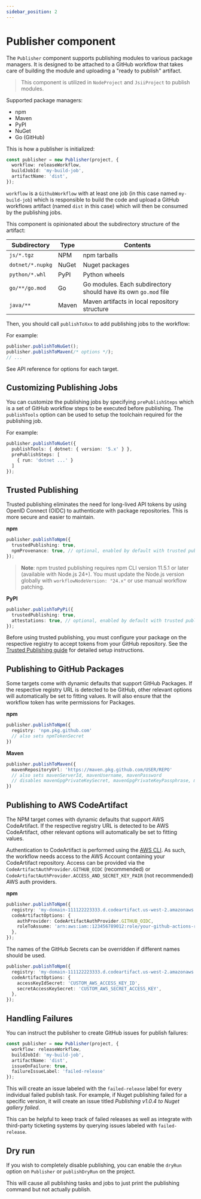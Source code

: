 ```yaml
---
sidebar_position: 2
---
```


# Publisher component

The `Publisher` component supports publishing modules to various package
managers. It is designed to be attached to a GitHub workflow that takes care of
building the module and uploading a "ready to publish" artifact.

> This component is utilized in `NodeProject` and `JsiiProject` to publish modules.

Supported package managers:

- npm
- Maven
- PyPI
- NuGet
- Go (GitHub)

This is how a publisher is initialized:

```ts
const publisher = new Publisher(project, {
  workflow: releaseWorkflow,
  buildJobId: 'my-build-job',
  artifactName: 'dist',
});
```

`workflow` is a `GithubWorkflow` with at least one job (in this case named
`my-build-job`) which is responsible to build the code and upload a GitHub
workflows artifact (named `dist` in this case) which will then be consumed by
the publishing jobs.

This component is opinionated about the subdirectory structure of the artifact:

| Subdirectory     | Type  | Contents                                                        |
| ---------------- | ----- | --------------------------------------------------------------- |
| `js/*.tgz`       | NPM   | npm tarballs                                                    |
| `dotnet/*.nupkg` | NuGet | Nuget packages                                                  |
| `python/*.whl`   | PyPI  | Python wheels                                                   |
| `go/**/go.mod`   | Go    | Go modules. Each subdirectory should have its own `go.mod` file |
| `java/**`        | Maven | Maven artifacts in local repository structure                   |

Then, you should call `publishToXxx` to add publishing jobs to the workflow:

For example:

```ts
publisher.publishToNuGet();
publisher.publishToMaven(/* options */);
// ...
```

See API reference for options for each target.

## Customizing Publishing Jobs

You can customize the publishing jobs by specifying `prePublishSteps` which is a
set of GitHub workflow steps to be executed before publishing. The
`publishTools` option can be used to setup the toolchain required for the
publishing job.

For example:

```ts
publisher.publishToNuGet({
  publishTools: { dotnet: { version: '5.x' } },
  prePublishSteps: [
    { run: 'dotnet ...' }
  ]
});
```

## Trusted Publishing

Trusted publishing eliminates the need for long-lived API tokens by using OpenID Connect (OIDC) to authenticate with package repositories. This is more secure and easier to maintain.

**npm**

```ts
publisher.publishToNpm({
  trustedPublishing: true,
  npmProvenance: true, // optional, enabled by default with trusted publishing
});
```

> **Note**: npm trusted publishing requires npm CLI version 11.5.1 or later (available with Node.js 24+).
> You must update the Node.js version globally with `workflowNodeVersion: "24.x"` or use manual workflow patching.

**PyPI**

```ts
publisher.publishToPyPi({
  trustedPublishing: true,
  attestations: true, // optional, enabled by default with trusted publishing
});
```

Before using trusted publishing, you must configure your package on the respective registry to accept tokens from your GitHub repository. See the [Trusted Publishing guide](./trusted-publishing.md) for detailed setup instructions.

## Publishing to GitHub Packages

Some targets come with dynamic defaults that support GitHub Packages.
If the respective registry URL is detected to be GitHub, other relevant options will automatically be set to fitting values.
It will also ensure that the workflow token has write permissions for Packages.

**npm**

```ts
publisher.publishToNpm({
  registry: 'npm.pkg.github.com'
  // also sets npmTokenSecret
})
```

**Maven**

```ts
publisher.publishToMaven({
  mavenRepositoryUrl: 'https://maven.pkg.github.com/USER/REPO'
  // also sets mavenServerId, mavenUsername, mavenPassword
  // disables mavenGpgPrivateKeySecret, mavenGpgPrivateKeyPassphrase, mavenStagingProfileId
})
```

## Publishing to AWS CodeArtifact

The NPM target comes with dynamic defaults that support AWS CodeArtifact.
If the respective registry URL is detected to be AWS CodeArtifact, other relevant options will automatically be set to fitting values.

Authentication to CodeArtifact is performed using the [AWS CLI](https://docs.aws.amazon.com/codeartifact/latest/ug/tokens-authentication.html). As such, the workflow needs access to the AWS Account containing your CodeArtifact repository. Access can be provided via the `CodeArtifactAuthProvider.GITHUB_OIDC` (recommended) or `CodeArtifactAuthProvider.ACCESS_AND_SECRET_KEY_PAIR` (not recommended) AWS auth providers.

**npm**

```ts
publisher.publishToNpm({ 
  registry: 'my-domain-111122223333.d.codeartifact.us-west-2.amazonaws.com/npm/my_repo/',
  codeArtifactOptions: {
    authProvider: CodeArtifactAuthProvider.GITHUB_OIDC,
    roleToAssume: 'arn:aws:iam::123456789012:role/your-github-actions-role'
  },
});
```

The names of the GitHub Secrets can be overridden if different names should be used.

```ts
publisher.publishToNpm({ 
  registry: 'my-domain-111122223333.d.codeartifact.us-west-2.amazonaws.com/npm/my_repo/',
  codeArtifactOptions: {
    accessKeyIdSecret: 'CUSTOM_AWS_ACCESS_KEY_ID',
    secretAccessKeySecret: 'CUSTOM_AWS_SECRET_ACCESS_KEY',
  },
});
```

## Handling Failures

You can instruct the publisher to create GitHub issues for publish failures:

```ts
const publisher = new Publisher(project, {
  workflow: releaseWorkflow,
  buildJobId: 'my-build-job',
  artifactName: 'dist',
  issueOnFailure: true,
  failureIssueLabel: 'failed-release'
});
```

This will create an issue labeled with the `failed-release` label for every individual failed publish task.
For example, if Nuget publishing failed for a specific version, it will create an issue titled *Publishing v1.0.4 to Nuget gallery failed*.

This can be helpful to keep track of failed releases as well as integrate with third-party ticketing systems by querying issues labeled with `failed-release`.

## Dry run

If you wish to completely disable publishing, you can enable the `dryRun` option on
`Publisher` or `publishDryRun` on the project.

This will cause all publishing tasks and jobs to just print the publishing
command but not actually publish.
